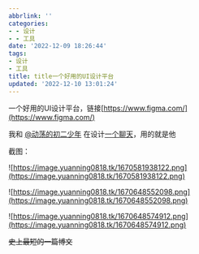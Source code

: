 ```yaml
---
abbrlink: ''
categories:
- - 设计
- - 工具
date: '2022-12-09 18:26:44'
tags:
- 设计
- 工具
title: title一个好用的UI设计平台
updated: '2022-12-10 13:01:24'
---
```

一个好用的UI设计平台，链接[https://www.figma.com/](https://www.figma.com/)

我和 [@动荡的初二少年](https://www.yt-blog.top) 在设计[一个聊天](https://www.figma.com/file/Vi7UdyUNZcdSIz09zCoGTz/%E8%81%8A%E5%A4%A9%E8%AE%BE%E8%AE%A1?node-id=2%3A6&t=PlrhEq8WdJvuttnN-0)，用的就是他

截图：

![https://image.yuanning0818.tk/1670581938122.png](https://image.yuanning0818.tk/1670581938122.png)


 ![https://image.yuanning0818.tk/1670648552098.png](https://image.yuanning0818.tk/1670648552098.png)


 ![https://image.yuanning0818.tk/1670648574912.png](https://image.yuanning0818.tk/1670648574912.png)

~~史上最短的一篇博文~~
